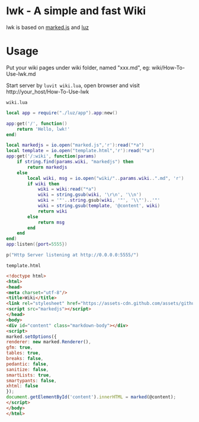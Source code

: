 # lwk - A simple and fast Wiki
lwk is based on [marked.js] and [luz]

# Usage
Put your wiki pages under wiki folder, named "xxx.md", eg: wiki/How-To-Use-lwk.md

Start server by `luvit wiki.lua`, open browser and visit http://your_host/How-To-Use-lwk

`wiki.lua`

```lua
local app = require("./luz/app").app:new()

app:get('/', function()
	return 'Hello, lwk!'
end)

local markedjs = io.open("marked.js",'r'):read("*a")
local template = io.open("template.html",'r'):read("*a")
app:get('/:wiki', function(params)
	if string.find(params.wiki, "markedjs") then
		return markedjs
	else
		local wiki, msg = io.open("wiki/"..params.wiki..".md", 'r')
		if wiki then
			wiki = wiki:read("*a")
			wiki = string.gsub(wiki, '\r\n', '\\n')
			wiki = '"'..string.gsub(wiki, '"', '\\"')..'"'
			wiki = string.gsub(template, '@content', wiki)
			return wiki
		else
			return msg
		end
	end
end)
app:listen({port=5555})

p("Http Server listening at http://0.0.0.0:5555/")
```

`template.html`

```html
<!doctype html>
<html>
<head>
<meta charset="utf-8"/>
<title>Wiki</title>
<link rel="stylesheet" href="https://assets-cdn.github.com/assets/github-cffe8287ff66521c8dbcec6be3b42c1d3a96ac690a876002346fe4cff24e7a09c5416b0a7f1d7523f4873204420f0bd565d73dab259933a9c2c447215d1af94f.css">
<script src="markedjs"></script>
</head>
<body>
<div id="content" class="markdown-body"></div>
<script>
marked.setOptions({
renderer: new marked.Renderer(),
gfm: true,
tables: true,
breaks: false,
pedantic: false,
sanitize: false,
smartLists: true,
smartypants: false,
xhtml: false
});
document.getElementById('content').innerHTML = marked(@content);
</script>
</body>
</html>
```

[marked.js]: https://github.com/chjj/marked
[luz]: https://github.com/hide2/luz